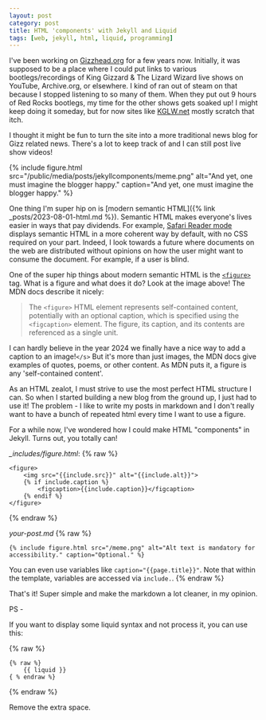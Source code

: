 ```yaml
---
layout: post
category: post
title: HTML 'components' with Jekyll and Liquid
tags: [web, jekyll, html, liquid, programming]
---
```

I've been working on [Gizzhead.org](https://gizzhead.org) for a few years now. Initially, it was supposed to be a place where I could put links to various bootlegs/recordings of King Gizzard & The Lizard Wizard live shows on YouTube, Archive.org, or elsewhere. I kind of ran out of steam on that because I stopped listening to so many of them. When they put out 9 hours of Red Rocks bootlegs, my time for the other shows gets soaked up! I might keep doing it someday, but for now sites like [KGLW.net](https://KGLW.net) mostly scratch that itch.

I thought it might be fun to turn the site into a more traditional news blog for Gizz related news. There's a lot to keep track of and I can still post live show videos!

{% include figure.html src="/public/media/posts/jekyllcomponents/meme.png" alt="And yet, one must imagine the blogger happy." caption="And yet, one must imagine the blogger happy." %}

One thing I'm super hip on is [modern semantic HTML]({% link _posts/2023-08-01-html.md %}). Semantic HTML makes everyone's lives easier in ways that pay dividends. For example, [Safari Reader mode](https://support.apple.com/guide/safari/hide-ads-when-reading-sfri32632/mac) displays semantic HTML in a more coherent way by default, with no CSS required on your part. Indeed, I look towards a future where documents on the web are distributed without opinions on how the user might want to consume the document. For example, if a user is blind.

One of the super hip things about modern semantic HTML is the [`<figure>`](https://developer.mozilla.org/en-US/docs/Web/HTML/Element/figure) tag. What is a figure and what does it do? Look at the image above! The MDN docs describe it nicely:

> The `<figure>` HTML element represents self-contained content, potentially with an optional caption, which is specified using the `<figcaption>` element. The figure, its caption, and its contents are referenced as a single unit.

I can hardly believe in the year 2024 we finally have a nice way to add a caption to an image!`</s>` But it's more than just images, the MDN docs give examples of quotes, poems, or other content. As MDN puts it, a figure is any 'self-contained content'.

As an HTML zealot, I must strive to use the most perfect HTML structure I can. So when I started building a new blog from the ground up, I just had to use it! The problem - I like to write my posts in markdown and I don't really want to have a bunch of repeated html every time I want to use a figure.

For a while now, I've wondered how I could make HTML "components" in Jekyll. Turns out,  you totally can!

_\_includes/figure.html_:
{% raw %}
```
<figure>
	<img src="{{include.src}}" alt="{{include.alt}}">
	{% if include.caption %}
		<figcaption>{{include.caption}}</figcaption>
	{% endif %}
</figure>
```
{% endraw %}

_your-post.md_
{% raw %}
```
{% include figure.html src="/meme.png" alt="Alt text is mandatory for accessibility." caption="Optional." %}
```

You can even use variables like `caption="{{page.title}}"`. Note that within the template, variables are accessed via `include.`.
{% endraw %}

That's it! Super simple and make the markdown a lot cleaner, in my opinion.

PS -

If you want to display some liquid syntax and not process it, you can use this:

{% raw %}
```
{% raw %}
	{{ liquid }}
{ % endraw %}
```
{% endraw %}

Remove the extra space.
